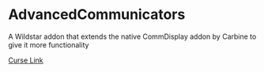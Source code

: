 # AdvancedCommunicators
A Wildstar addon that extends the native CommDisplay addon by Carbine to give it more functionality

<a href="http://wildstar.curseforge.com/projects/advanced-communicators">Curse Link</a>
